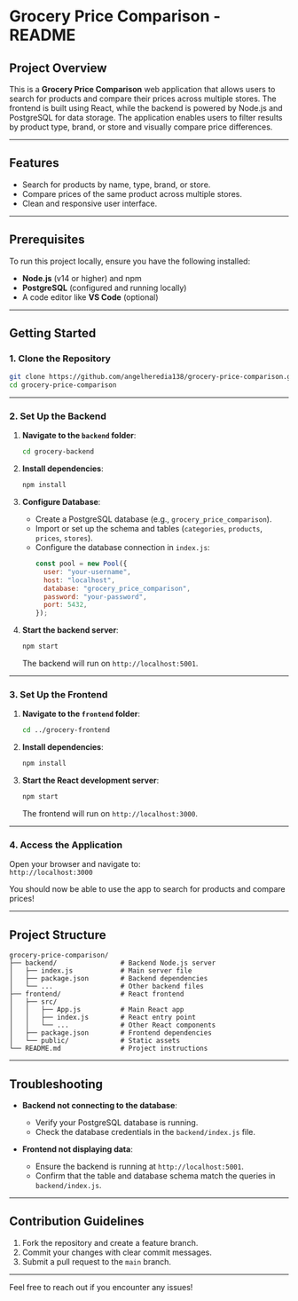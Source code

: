 
# Grocery Price Comparison - README

## Project Overview

This is a **Grocery Price Comparison** web application that allows users to search for products and compare their prices across multiple stores. The frontend is built using React, while the backend is powered by Node.js and PostgreSQL for data storage. The application enables users to filter results by product type, brand, or store and visually compare price differences.

---

## Features
- Search for products by name, type, brand, or store.
- Compare prices of the same product across multiple stores.
- Clean and responsive user interface.

---

## Prerequisites

To run this project locally, ensure you have the following installed:

- **Node.js** (v14 or higher) and npm
- **PostgreSQL** (configured and running locally)
- A code editor like **VS Code** (optional)

---

## Getting Started

### 1. Clone the Repository

```bash
git clone https://github.com/angelheredia138/grocery-price-comparison.git
cd grocery-price-comparison
```

---

### 2. Set Up the Backend

1. **Navigate to the `backend` folder**:

   ```bash
   cd grocery-backend
   ```

2. **Install dependencies**:

   ```bash
   npm install
   ```

3. **Configure Database**:
   - Create a PostgreSQL database (e.g., `grocery_price_comparison`).
   - Import or set up the schema and tables (`categories`, `products`, `prices`, `stores`).
   - Configure the database connection in `index.js`:
     ```javascript
     const pool = new Pool({
       user: "your-username",
       host: "localhost",
       database: "grocery_price_comparison",
       password: "your-password",
       port: 5432,
     });
     ```

4. **Start the backend server**:

   ```bash
   npm start
   ```

   The backend will run on `http://localhost:5001`.

---

### 3. Set Up the Frontend

1. **Navigate to the `frontend` folder**:

   ```bash
   cd ../grocery-frontend
   ```

2. **Install dependencies**:

   ```bash
   npm install
   ```

3. **Start the React development server**:

   ```bash
   npm start
   ```

   The frontend will run on `http://localhost:3000`.

---

### 4. Access the Application

Open your browser and navigate to:  
`http://localhost:3000`

You should now be able to use the app to search for products and compare prices!

---

## Project Structure

```plaintext
grocery-price-comparison/
├── backend/                # Backend Node.js server
│   ├── index.js            # Main server file
│   ├── package.json        # Backend dependencies
│   └── ...                 # Other backend files
├── frontend/               # React frontend
│   ├── src/
│   │   ├── App.js          # Main React app
│   │   ├── index.js        # React entry point
│   │   └── ...             # Other React components
│   ├── package.json        # Frontend dependencies
│   └── public/             # Static assets
└── README.md               # Project instructions
```

---

## Troubleshooting

- **Backend not connecting to the database**:
  - Verify your PostgreSQL database is running.
  - Check the database credentials in the `backend/index.js` file.

- **Frontend not displaying data**:
  - Ensure the backend is running at `http://localhost:5001`.
  - Confirm that the table and database schema match the queries in `backend/index.js`.

---

## Contribution Guidelines

1. Fork the repository and create a feature branch.
2. Commit your changes with clear commit messages.
3. Submit a pull request to the `main` branch.

---

Feel free to reach out if you encounter any issues!
